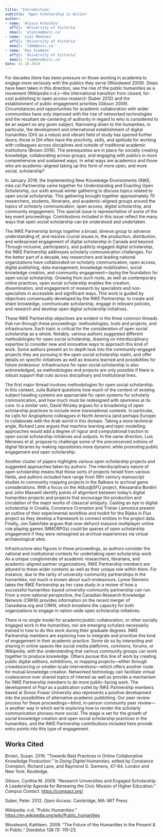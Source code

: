 ```yaml
---
title: 'Introduction'
subtitle: 'Open Scholarship in Action'
author: 
- name: 'Alyssa Arbuckle'
  affil: 'University of Victoria'
  email: 'alyssaa@uvic.ca'
- name: 'Luis Meneses'
  affil: 'University of Victoria'
  email: 'ldmm@uvic.ca'
- name: 'Ray Siemens'
  affil: 'University of Victoria'
  email: 'siemens@uvic.ca'
date: 31-10-2019
---
```


For decades there has been pressure on those working in academia to engage more seriously with the publics they serve (Woodward 2009). Steps have been taken in this direction, see the rise of the public humanities as a movement (Wikipedia n.d.)—the international transition from closed, for-cost publishing to open access research (Suber 2012) and the establishment of public engagement priorities (Gibson 2009). Circumstances and opportunities for academic collaboration with wider communities have only improved with the rise of networked technologies and the resultant de-centering of authority in regard to who is considered to be an expert on any given subject. Narrowing down to the humanities, in particular, the development and international establishment of digital humanities (DH) as a robust and vibrant field of study has opened further doors; those in DH often have the proclivity, skills, and aptitude for working with colleagues across disciplines and outside of traditional academic institutions (Brown 2016). The prerequisites are in place for socially creating knowledge, collaborating across groups, and engaging with publics in more comprehensive and sustained ways. In what ways are academics and those who are academic-aligned taking up this form of more open, and more social, scholarship?

In January 2019, the Implementing New Knowledge Environments (INKE; inke.ca) Partnership came together for Understanding and Enacting Open Scholarship, our sixth annual winter gathering to discuss topics related to open social scholarship. This gathering brought together approximately 70 researchers, students, librarians, and academic-aligned groups around the topics of scholarly communication, open access, digital scholarship, and community engagement. This special issue is representative of some of the key event proceedings. Contributions included in this issue reflect the many ways that open social scholarship can be understood and undertaken.

The INKE Partnership brings together a broad, diverse group to advance understanding of, and resolve crucial issues in, the production, distribution, and widespread engagement of digital scholarship in Canada and beyond. Through inclusive, participatory, and publicly engaged digital scholarship, the INKE Partnership addresses scholarly communication challenges. For the better part of a decade, key researchers and leading national organizations have collaborated on scholarly communication, open access, digital publishing, data management, knowledge mobilization, social knowledge creation, and community engagement—laying the foundation for open social scholarship. Growing from such roots, as well as contemporary online practices, open social scholarship enables the creation, dissemination, and engagement of research by specialists and non-specialists in accessible and significant ways. This work is guided by objectives consensually developed by the INKE Partnership: to create and share knowledge, communicate scholarship, engage in relevant policies, and research and develop open digital scholarship initiatives.

These INKE Partnership objectives are evident in the three common threads that run through these proceedings: methodologies, tools and projects, and infrastructure. Each topic is critical for the consideration of open social scholarship as a whole. Notably, various authors suggested different methodologies for open social scholarship, drawing on interdisciplinary expertise to consider new and innovative ways to approach this kind of work. Some authors present an in-depth look into the community-engaged projects they are pursuing in the open social scholarship realm, and offer details on specific initiatives as well as lessons learned and possibilities for future endeavour. Infrastructure for open social scholarship is also acknowledged, as methodologies and projects are only possible if there is robust support that cuts across disciplinary and institutional lines.

The first major thread involves methodologies for open social scholarship. In this context, Julia Bullard questions how much of the content of existing subject heading systems are appropriate for open systems for scholarly communication, and how much must be redesigned with openness at its core. In a similar vein, David Wrisley argues for a broadening of open scholarship practices to include more transnational contexts. In particular, he calls for Anglophone colleagues in North America (and perhaps Europe) to collaborate with the Arab world in this domain. Taking a more technical angle, Richard Lane argues that machine learning and topic modelling approaches would add a degree of rigour and computational traction to open social scholarship initiatives and outputs. In the same direction, Luis Meneses et al. propose to challenge some of the preconceived notions of digital libraries by making repositories more dynamic while promoting public engagement and open scholarship.

Another cluster of papers highlights various open scholarship projects and suggested approaches taken by authors. The interdisciplinary nature of open scholarship means that these sorts of projects herald from various fields, and authors included here range from 16th century manuscript studies to community mapping projects in the Balkans to archival game considerations. With a focus on the Aldus@SFU project, Alessandra Bordini and John Maxwell identify points of alignment between today’s digital humanities projects and projects that encourage the production and circulation of the major works of classical antiquity. Casting an eye to digital scholarship in Croatia, Constance Crompton and Tristan Lamonica present an outline of their experimental workflow and toolkit for the Rijeka in Flux project as they develop a framework to connect entities in the project data. Finally, Jon Saklofske argues that now-defunct massive multiplayer online role playing games (MMORPGs) could be spaces of open scholarship engagement if they were reimagined as archival experiences via virtual archaeological sites.

Infrastructure also figures in these proceedings, as authors consider the national and institutional contexts for undertaking open scholarship work. As a unique conglomerate of academic researchers, librarians, and academic-aligned partner organizations, INKE Partnership members are attuned to these wider contexts as well as their unique role within them. For instance, due to the rarity of university-community partnerships in the humanities, not much is known about such endeavours. Lynne Siemens takes the INKE Partnership as her case study in a review of how a successful humanities-based university-community partnership can run. From a more national perspective, the Canadian Research Knowledge Network (CRKN) provides information on the recent merger of Canadiana.org and CRKN, which broadens the capacity for both organizations to engage in nation-wide open scholarship initiatives.

There is no single model for academic/public collaboration, or other socially engaged work in the humanities, nor are emerging scholars necessarily trained in how to do this work during their graduate degrees. INKE Partnership members are exploring how to integrate and prioritize this kind of engagement in their academic practice. Some do so by interacting and sharing in online spaces like social media platforms, commons, forums, or Wikipedia, with the understanding that various community groups can work together to produce knowledge. Others pursue this line of work by creating public digital editions, exhibitions, or mapping projects—either through crowdsourcing or smaller-scale interventions—which offers another route for mutual knowledge creation. Networked technology can facilitate virtual coalescence over shared topics of interest as well as provide a mechanism for INKE Partnership members to do more public-facing work. The development of *Pop!* as a publication outlet by INKE Partnership members based at Simon Fraser University also represents a positive development into the possibilities of alternative academic publishing. Our peer review process for these proceedings—blind, in-person community peer review—is another way in which we’re exploring how to render the scholarly communication process more social. The stage is set for the growth of social knowledge creation and open social scholarship practices in the humanities, and the INKE Partnership contributions included here provide entry points into this type of engagement.

## Works Cited

Brown, Susan. 2016. “Towards Best Practices in Online Collaborative Knowledge Production.” In *Doing Digital Humanities*, edited by Constance Crompton, Richard Lane, and Raymond G. Siemens, 47–64. London and New York: Routledge.

Gibson, Cynthia M. 2009. “Research Universities and Engaged Scholarship: A Leadership Agenda for Renewing the Civic Mission of Higher Education.” *Campus Contact*. https://compact.org/

Suber, Peter. 2012. *Open Access*. Cambridge, MA: MIT Press.

Wikipedia. n.d. “Public Humanities.” <https://en.wikipedia.org/wiki/Public_humanities>

Woodward, Kathleen. 2009. “The Future of the Humanities in the Present & in Public.” *Daedalus* 138 (1): 110–23.
